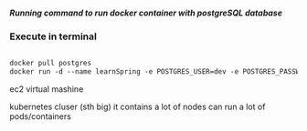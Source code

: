 ##### Running command to run docker container with postgreSQL database
### Execute in terminal
```dockerfile

docker pull postgres
docker run -d --name learnSpring -e POSTGRES_USER=dev -e POSTGRES_PASSWORD=dev -e POSTGRES_DB=learnSpring --port 5432:5432 postgres
```


ec2 virtual mashine 

kubernetes cluser (sth big) 
    it contains a lot of nodes
        can run a lot of pods/containers
        